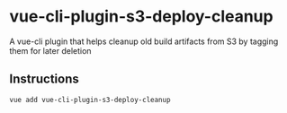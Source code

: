 # vue-cli-plugin-s3-deploy-cleanup
A vue-cli plugin that helps cleanup old build artifacts from S3 by tagging them for later deletion

## Instructions

`vue add vue-cli-plugin-s3-deploy-cleanup`